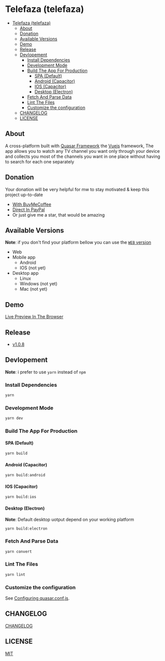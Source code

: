# Telefaza (telefaza)

- [Telefaza (telefaza)](#telefaza-telefaza)
  - [About](#about)
  - [Donation](#donation)
  - [Available Versions](#available-versions)
  - [Demo](#demo)
  - [Release](#release)
  - [Devlopement](#devlopement)
    - [Install Dependencies](#install-dependencies)
    - [Development Mode](#development-mode)
    - [Build The App For Production](#build-the-app-for-production)
      - [SPA (Default)](#spa-default)
      - [Android (Capacitor)](#android-capacitor)
      - [IOS (Capacitor)](#ios-capacitor)
      - [Desktop (Electron)](#desktop-electron)
    - [Fetch And Parse Data](#fetch-and-parse-data)
    - [Lint The Files](#lint-the-files)
    - [Customize the configuration](#customize-the-configuration)
  - [CHANGELOG](#changelog)
  - [LICENSE](#license)

## About

A cross-platform built with [Quasar Framework](https://quasar.dev/) the [Vuejs](http://vuejs.org/) framework, The app allows you to watch any TV channel you want only through your device and collects you most of the channels you want in one place without having to search for each one separately

## Donation

Your donation will be very helpful for mw to stay motivated & keep this project up-to-date

- [With BuyMeCoffee](https://www.buymeacoffee.com/mohssineAboutaj)
- [Direct In PayPal](https://paypal.me/mohssineaboutaj)
- Or just give me a star, that would be amazing

## Available Versions

**Note**: if you don't find your platform bellow you can use the [`WEB` version](#demo)

- Web
- Mobile app
  - Android
  - IOS (not yet)
- Desktop app
  - Linux
  - Windows (not yet)
  - Mac (not yet)

## Demo

[Live Preview In The Browser](https://telefaza.netlify.app/)

## Release

- [v1.0.8](https://github.com/mohssineAboutaj/telefaza/releases/tag/v1.0.8)

## Devlopement

**Note**: i prefer to use `yarn` instead of `npm`

### Install Dependencies

```bash
yarn
```

### Development Mode

```bash
yarn dev
```

### Build The App For Production

#### SPA (Default)

```bash
yarn build
```

#### Android (Capacitor)

```bash
yarn build:android
```

#### IOS (Capacitor)

```bash
yarn build:ios
```

#### Desktop (Electron)

**Note**: Default desktop uotput depend on your working platform

```bash
yarn build:electron
```

### Fetch And Parse Data

```bash
yarn convert
```

### Lint The Files

```bash
yarn lint
```

### Customize the configuration

See [Configuring quasar.conf.js](https://v1.quasar.dev/quasar-cli/quasar-conf-js).

## CHANGELOG

[CHANGELOG](./CHANGELOG.md)

## LICENSE

[MIT](./LICENSE)

